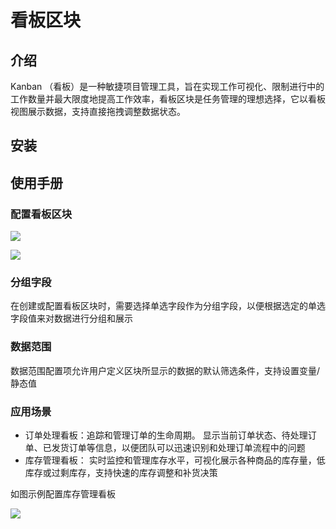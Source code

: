 # 看板区块

<PluginInfo name="block-kanban"></PluginInfo>

## 介绍

Kanban （看板）是一种敏捷项目管理工具，旨在实现工作可视化、限制进行中的工作数量并最大限度地提高工作效率，看板区块是任务管理的理想选择，它以看板视图展示数据，支持直接拖拽调整数据状态。

## 安装

## 使用手册

### 配置看板区块

![](https://static-docs.nocobase.com/8771d39e07c157d60d3b839c6bf45f8d.png)

![](https://static-docs.nocobase.com/b1bdffc5ebd9c5b6342383d7d92260d1.png)

### 分组字段

在创建或配置看板区块时，需要选择单选字段作为分组字段，以便根据选定的单选字段值来对数据进行分组和展示

### 数据范围

数据范围配置项允许用户定义区块所显示的数据的默认筛选条件，支持设置变量/静态值

### 应用场景

- 订单处理看板：追踪和管理订单的生命周期。 显示当前订单状态、待处理订单、已发货订单等信息，以便团队可以迅速识别和处理订单流程中的问题
- 库存管理看板： 实时监控和管理库存水平，可视化展示各种商品的库存量，低库存或过剩库存，支持快速的库存调整和补货决策

如图示例配置库存管理看板

![](https://static-docs.nocobase.com/c6954acf2033d56c49e4a076284052b2.gif)